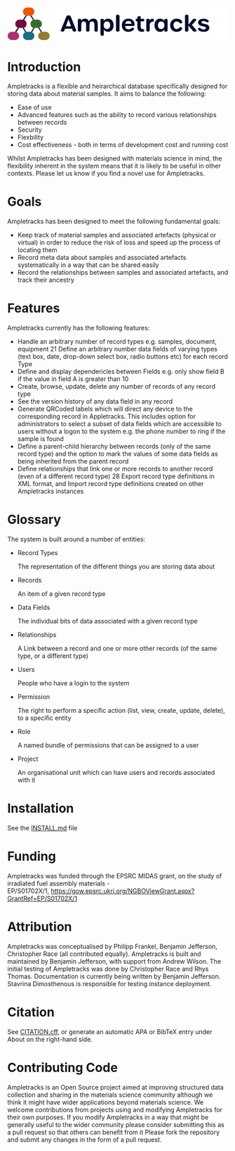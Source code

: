![Ampletracks Logo](www/images/ampletracks-logo.svg "Ampletracks Logo")

# Introduction

Ampletracks is a flexible and heirarchical database specifically designed for storing data about material samples. It aims to balance the following:
- Ease of use
- Advanced features such as the ability to record various relationships between records
- Security
- Flexbility
- Cost effectiveness - both in terms of development cost and running cost

Whilst Ampletracks has been designed with materials science in mind, the flexibility inherent in the system means that it is likely to be useful in other contexts. Please let us know if you find a novel use for Ampletracks.

# Goals

Ampletracks has been designed to meet the following fundamental goals:
- Keep track of material samples and associated artefacts (physical or virtual) in order to reduce the risk of loss and speed up the process of locating them
- Record meta data about samples and associated artefacts systematically in a way that can be shared easily
- Record the relationships between samples and associated artefacts, and track their ancestry

# Features

Ampletracks currently has the following features:
- Handle an arbitrary number of record types e.g. samples, document, equipment 21 Define an arbitrary number data fields of varying types (text box, date, drop-down select box, radio buttons etc) for each record Type
- Define and display dependericles between Fields e.g. only show field B if the value in field A is greater than 10
- Create, browse, update, delete any number of records of any record type
- See the version history of any data field in any record
- Generate QRCoded labels which will direct any device to the corresponding record in Appletracks. This includes option for administrators to select a subset of data fields which are accessible to users without a logon to the system e.g. the phone number to ring if the sample is found
- Define a parent-child hierarchy between records (only of the same record type) and the option to mark the values of some data fields as being inherited from the parent record
- Define relationships that link one or more records to another record (even of a different record type) 28 Export record type definitions in XML format, and Import record type definitions created on other Ampletracks instances

# Glossary

The system is built around a number of entities:

- Record Types

    The representation of the different things you are storing data about
    
- Records

    An item of a given record type

- Data Fields

    The individual bits of data associated with a given record type

- Relationships

    A Link between a record and one or more other records (of the same type, or a different type)

- Users

    People who have a login to the system

- Permission

    The right to perform a specific action (list, view, create, update, delete), to a specific entity

- Role

    A named bundle of permissions that can be assigned to a user

- Project

    An organisational unit which can have users and records associated with it

# Installation

See the [INSTALL.md](./INSTALL.md) file

# Funding

Ampletracks was funded through the EPSRC MIDAS grant, on the study of irradiated fuel assembly materials  - EP/S01702X/1, https://gow.epsrc.ukri.org/NGBOViewGrant.aspx?GrantRef=EP/S01702X/1

# Attribution

Ampletracks was conceptualised by Philipp Frankel, Benjamin Jefferson, Christopher Race (all contributed equally). Ampletracks is built and maintained by Benjamin Jefferson, with support from Andrew Wilson. The initial testing of Ampletracks was done by Christopher Race and Rhys Thomas. Documentation is currently being written by Benjamin Jefferson. Stavrina Dimosthenous is responsible for testing instance deployment.

# Citation

See [CITATION.cff](./CITATION.cff), or generate an automatic APA or BibTeX entry under About on the right-hand side.

# Contributing Code

Ampletracks is an Open Source project aimed at improving structured data collection and sharing in the materials science community although we think it might have wider applications beyond materials science. We welcome contributions from projects using and modifying Ampletracks for their own purposes. If you modify Ampletracks in a way that might be generally useful to the wider community please consider submitting this as a pull request so that others can benefit from it Please fork the repository and submit any changes in the form of a pull request.

